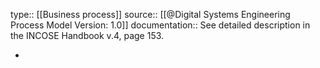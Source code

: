 type:: [[Business process]]
source:: [[@Digital Systems Engineering Process Model Version: 1.0]]
documentation:: See detailed description in the INCOSE Handbook v.4, page 153.

-